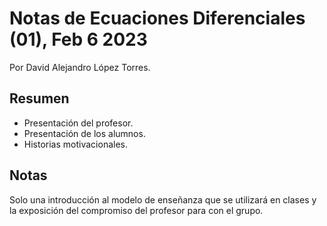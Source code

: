 # Notas de Ecuaciones Diferenciales (01), Feb 6 2023 
Por David Alejandro López Torres.
## Resumen
- Presentación del profesor.
- Presentación de los alumnos.
- Historias motivacionales.

## Notas
Solo una introducción al modelo de enseñanza que se utilizará en clases y la exposición del compromiso del profesor para con el grupo.